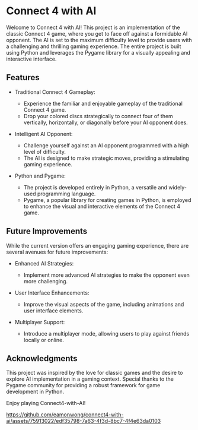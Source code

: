 # Connect 4 with AI

Welcome to Connect 4 with AI! This project is an implementation of the classic Connect 4 game, where you get to face off against a formidable AI opponent. The AI is set to the maximum difficulty level to provide users with a challenging and thrilling gaming experience. The entire project is built using Python and leverages the Pygame library for a visually appealing and interactive interface.


## Features
- Traditional Connect 4 Gameplay:
  - Experience the familiar and enjoyable gameplay of the traditional Connect 4 game.
  - Drop your colored discs strategically to connect four of them vertically, horizontally, or diagonally before your AI opponent does.

- Intelligent AI Opponent:
  - Challenge yourself against an AI opponent programmed with a high level of difficulty.
  - The AI is designed to make strategic moves, providing a stimulating gaming experience.

- Python and Pygame:
  - The project is developed entirely in Python, a versatile and widely-used programming language.
  - Pygame, a popular library for creating games in Python, is employed to enhance the visual and interactive elements of the Connect 4 game.


## Future Improvements

While the current version offers an engaging gaming experience, there are several avenues for future improvements:

- Enhanced AI Strategies:
  - Implement more advanced AI strategies to make the opponent even more challenging.

- User Interface Enhancements:
  - Improve the visual aspects of the game, including animations and user interface elements.

- Multiplayer Support:
  - Introduce a multiplayer mode, allowing users to play against friends locally or online.


## Acknowledgments

This project was inspired by the love for classic games and the desire to explore AI implementation in a gaming context. Special thanks to the Pygame community for providing a robust framework for game development in Python.

Enjoy playing Connect4-with-AI! 

https://github.com/eamonwong/connect4-with-ai/assets/75913022/edf35798-7a63-4f3d-8bc7-4f4e63da0103




